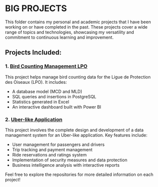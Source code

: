 # BIG PROJECTS

This folder contains my personal and academic projects that I have been working on or have completed in the past. These projects cover a wide range of topics and technologies, showcasing my versatility and commitment to continuous learning and improvement.

## Projects Included:

### 1. [Bird Counting Management LPO](https://github.com/melih0132/PROJECTS/tree/main/BIG%20PROJECTS/LPO)
This project helps manage bird counting data for the Ligue de Protection des Oiseaux (LPO). It includes:
- A database model (MCD and MLD)
- SQL queries and insertions in PostgreSQL
- Statistics generated in Excel
- An interactive dashboard built with Power BI

### 2. [Uber-like Application](https://github.com/melih0132/UBER)
This project involves the complete design and development of a data management system for an Uber-like application. Key features include:
- User management for passengers and drivers
- Trip tracking and payment management
- Ride reservations and ratings system
- Implementation of security measures and data protection
- Business intelligence analysis with interactive reports

Feel free to explore the repositories for more detailed information on each project!
